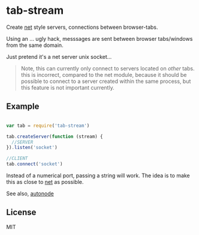 # tab-stream

Create [net](https://nodejs.org/api/net.html) style servers, connections between browser-tabs.

Using an ... ugly hack, messsages are sent between browser tabs/windows from the same domain.

Just pretend it's a net server unix socket...

> Note, this can currently only connect to servers located on _other_ tabs. 
> this is incorrect, compared to the net module, because it should be possible
> to connect to a server created within the same process, but this feature is not important
> currently.

## Example

``` js

var tab = require('tab-stream')

tab.createServer(function (stream) {
  //SERVER
}).listen('socket')

//CLIENT
tab.connect('socket')
```

Instead of a numerical port, passing a string will work.
The idea is to make this as close to [net](https://nodejs.org/api/net.html) as possible.

See also, [autonode](https://github.com/dominictarr/autonode)

## License

MIT
